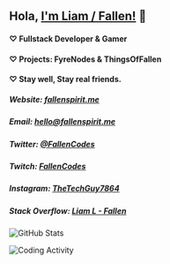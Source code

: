 ## Hola, [I'm Liam / Fallen!](https://fallenspirit.me) 👋

#### ♡ Fullstack Developer & Gamer
#### ♡ Projects: FyreNodes & ThingsOfFallen
#### ♡ Stay well, Stay real friends.

##### Website: [fallenspirit.me](https://fallenspirit.me)
##### Email: hello@fallenspirit.me
##### Twitter: [@FallenCodes](https://twitter.com/FallenCodes)
##### Twitch: [FallenCodes](https://twitch.tv/fallencodes)
##### Instagram: [TheTechGuy7864](https://instagram.com/thetechguy7864)
##### Stack Overflow: [Liam L - Fallen](https://stackoverflow.com/users/15903401/liam-l-fallen?tab=profile)

![GitHub Stats](https://github-readme-stats.vercel.app/api?username=TheFallenSpirit&count_private=true&show_icons=true&hide=issues&title_color=5c3a93&text_color=5c3a93&hide_border=true&bg_color=0d1117&locale=en&icon_color=5c3a93)

![Coding Activity](https://wakatime.com/share/@Fallen/569da933-9581-4a28-a25e-e626c50b6a6a.svg)
